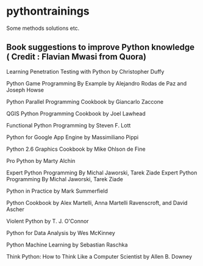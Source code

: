 # pythontrainings
Some methods solutions etc.
## Book suggestions to improve Python knowledge ( Credit : Flavian Mwasi from Quora)
Learning Penetration Testing with Python by Christopher Duffy

Python Game Programming By Example by Alejandro Rodas de Paz and Joseph Howse

Python Parallel Programming Cookbook by Giancarlo Zaccone

QGIS Python Programming Cookbook by Joel Lawhead

Functional Python Programming by Steven F. Lott

Python for Google App Engine by Massimiliano Pippi

Python 2.6 Graphics Cookbook by Mike Ohlson de Fine

Pro Python by Marty Alchin

Expert Python Programming By Michal Jaworski, Tarek Ziade
Expert Python Programming By Michal Jaworski, Tarek Ziade

Python in Practice by Mark Summerfield

Python Cookbook by Alex Martelli, Anna Martelli Ravenscroft, and David Ascher

Violent Python by T. J. O'Connor

Python for Data Analysis by Wes McKinney

Python Machine Learning by Sebastian Raschka

Think Python: How to Think Like a Computer Scientist by Allen B. Downey
